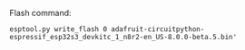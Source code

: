 Flash command:

```
esptool.py write_flash 0 adafruit-circuitpython-espressif_esp32s3_devkitc_1_n8r2-en_US-8.0.0-beta.5.bin'
```